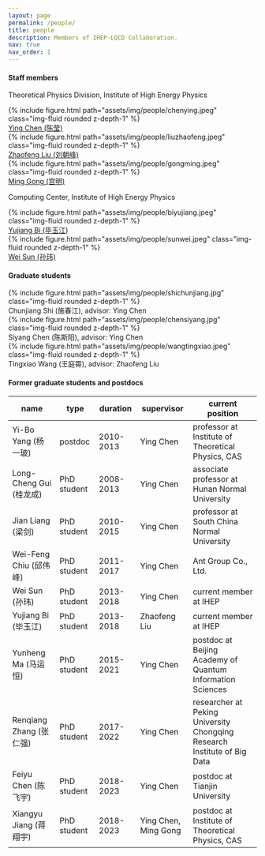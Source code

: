 ```yaml
---
layout: page
permalink: /people/
title: people
description: Members of IHEP-LQCD Collaboration.
nav: true
nav_order: 1
---
```


#### Staff members

Theoretical Physics Division, Institute of High Energy Physics
<div class="row mt-3">
    <div class="col-sm mt-3 mt-md-0">
        {% include figure.html path="assets/img/people/chenying.jpeg" class="img-fluid rounded z-depth-1" %}
        <div class="caption">
            <a href="https://inspirehep.net/authors/1013841?ui-citation-summary=true">Ying Chen (陈莹)</a>
        </div>
    </div>
    <div class="col-sm mt-3 mt-md-0">
        {% include figure.html path="assets/img/people/liuzhaofeng.jpeg" class="img-fluid rounded z-depth-1" %}
        <div class="caption">
            <a href="https://inspirehep.net/authors/1042254?ui-citation-summary=true">Zhaofeng Liu (刘朝峰)</a>
        </div>
    </div>
    <div class="col-sm mt-3 mt-md-0">
        {% include figure.html path="assets/img/people/gongming.jpeg" class="img-fluid rounded z-depth-1" %}
        <div class="caption">
            <a href="https://inspirehep.net/authors/1026982?ui-citation-summary=true">Ming Gong (宫明)</a>
        </div>
    </div>
</div>

Computing Center, Institute of High Energy Physics
<div class="row mt-3">
    <div class="col-sm mt-3 mt-md-0">
        {% include figure.html path="assets/img/people/biyujiang.jpeg" class="img-fluid rounded z-depth-1" %}
        <div class="caption">
            <a href="https://inspirehep.net/authors/1881084?ui-citation-summary=true">Yujiang Bi (毕玉江)</a>
        </div>
    </div>
    <div class="col-sm mt-3 mt-md-0">
        {% include figure.html path="assets/img/people/sunwei.jpeg" class="img-fluid rounded z-depth-1" %}
        <div class="caption">
            <a href="https://inspirehep.net/authors/1481242?ui-citation-summary=true">Wei Sun (孙玮)</a>
        </div>
    </div>
    <div class="col-sm mt-3 mt-md-0">
    </div>
</div>

#### Graduate students

<div class="row mt-3">
    <div class="col-sm mt-3 mt-md-0">
        {% include figure.html path="assets/img/people/shichunjiang.jpg" class="img-fluid rounded z-depth-1" %}
        <div class="caption">
            Chunjiang Shi (施春江), advisor: Ying Chen
        </div>
    </div>
    <div class="col-sm mt-3 mt-md-0">
        {% include figure.html path="assets/img/people/chensiyang.jpg" class="img-fluid rounded z-depth-1" %}
        <div class="caption">
            Siyang Chen (陈斯阳), advisor: Ying Chen
        </div>
    </div>
    <div class="col-sm mt-3 mt-md-0">
        {% include figure.html path="assets/img/people/wangtingxiao.jpeg" class="img-fluid rounded z-depth-1" %}
        <div class="caption">
            Tingxiao Wang (王庭霄), advisor: Zhaofeng Liu
        </div>
    </div>
</div>

#### Former graduate students and postdocs

| name                    | type        | duration  | supervisor           | current position                                                         |
| ----------------------- | ----------- | --------- | -------------------- | ------------------------------------------------------------------------ |
| Yi-Bo Yang (杨一玻)     | postdoc     | 2010-2013 | Ying Chen            | professor at Institute of Theoretical Physics, CAS                       |
| Long-Cheng Gui (桂龙成) | PhD student | 2008-2013 | Ying Chen            | associate professor at Hunan Normal University                           |
| Jian Liang (梁剑)       | PhD student | 2010-2015 | Ying Chen            | professor at South China Normal University                               |
| Wei-Feng Chiu (邱伟峰)  | PhD student | 2011-2017 | Ying Chen            | Ant Group Co., Ltd.                                                      |
| Wei Sun (孙玮)          | PhD student | 2013-2018 | Ying Chen            | current member at IHEP                                                   |
| Yujiang Bi (毕玉江)     | PhD student | 2013-2018 | Zhaofeng Liu         | current member at IHEP                                                   |
| Yunheng Ma (马运恒)     | PhD student | 2015-2021 | Ying Chen            | postdoc at Beijing Academy of Quantum Information Sciences               |
| Renqiang Zhang (张仁强) | PhD student | 2017-2022 | Ying Chen            | researcher at Peking University Chongqing Research Institute of Big Data |
| Feiyu Chen (陈飞宇)     | PhD student | 2018-2023 | Ying Chen            | postdoc at Tianjin University                                            |
| Xiangyu Jiang (蒋翔宇)  | PhD student | 2018-2023 | Ying Chen, Ming Gong | postdoc at Institute of Theoretical Physics, CAS                         |

